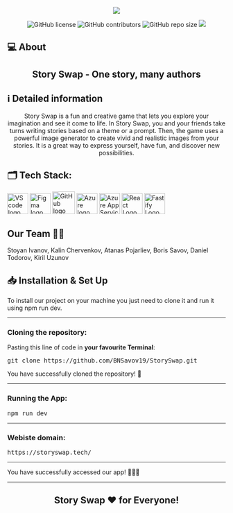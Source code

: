 
<p align = "center">
    <img src="https://cdn.discordapp.com/attachments/623145355076304896/1092016511289393162/Join_a_Session_1.png" />
</p>

<p align = "center">
    <img alt="GitHub license" src="https://img.shields.io/github/license/BNSavov19/StorySwap?style=for-the-badge">
    <img alt="GitHub contributors" src="https://img.shields.io/github/contributors/BNSavov19/StorySwap?style=for-the-badge">
    <img alt="GitHub repo size" src="https://img.shields.io/github/repo-size/BNSavov19/StorySwap?style=for-the-badge">
    <img src="https://img.shields.io/github/languages/count/BNSavov19/StorySwap?style=for-the-badge">
</p>

## 💻 About
<h2 align="center">Story Swap - One story, many authors</h2>

## ℹ️ Detailed information 
<p align="center">
Story Swap is a fun and creative game that lets you explore your imagination and see it come to life. In Story Swap, you and your friends take turns writing stories based on a theme or a prompt. Then, the game uses a powerful image generator to create vivid and realistic images from your stories. It is a great way to express yourself, have fun, and discover new possibilities.
</p>

## 🗂️ Tech Stack:
<p align="left">
    <a href="https://code.visualstudio.com/"><img src="https://upload.wikimedia.org/wikipedia/commons/thumb/9/9a/Visual_Studio_Code_1.35_icon.svg/1024px-Visual_Studio_Code_1.35_icon.svg.png" alt="VS code logo" width=48px /></a>
    <a href="https://www.figma.com/"><img src="https://img.icons8.com/color/344/figma--v1.png" alt="Figma logo" width=48px/></a>
    <a href="https://github.com/"><img src="https://img.icons8.com/nolan/344/github.png" alt="GitHub logo" width=52px /></a>
    <a href="https://azure.microsoft.com/en-us/"><img src="https://img.icons8.com/fluency/344/azure-1.png" alt="Azure logo" width=48px /></a>
    <a href="https://azure.microsoft.com/en-us/services/app-service/"><img src="https://ms-azuretools.gallerycdn.vsassets.io/extensions/ms-azuretools/vscode-azureappservice/0.23.3/1650585198428/Microsoft.VisualStudio.Services.Icons.Default" alt="Azure App Service logo" width=48px /></a>
    <a href="https://react.dev/"><img src="https://upload.wikimedia.org/wikipedia/commons/thumb/a/a7/React-icon.svg/1200px-React-icon.svg.png" alt="React Logo" width=48px /></a>
    <a href="https://www.fastify.io/"><img src="https://www.svgrepo.com/show/353729/fastify-icon.svg" alt="Fastify Logo" width=48px /></a>
</p>

## Our Team 👨‍💻 <a name = "team"></a>
Stoyan Ivanov, Kalin Chervenkov, Atanas Pojarliev, Boris Savov, Daniel Todorov, Kiril Uzunov

## 📥 Installation & Set Up
<p> To install our project on your machine you just need to clone it and run it using npm run dev.</p>

<hr>

<h3><B>Cloning the repository:</B></h3>

Pasting this line of code in **your favourite Terminal**:
<pre>git clone https://github.com/BNSavov19/StorySwap.git</pre>
<p>You have successfully cloned the repository! 🥳</p>

<hr>

<h3><B>Running the App:</B></h3>

<pre>npm run dev</pre>

<hr>

<h3><B>Webiste domain:</B></h3>

<pre>https://storyswap.tech/</pre>

<hr>

<p>You have successfully accessed our app! 👏👏👏</p>

<hr>

## <p align = "center">Story Swap ❤️ for <B>Everyone!</B></p>
